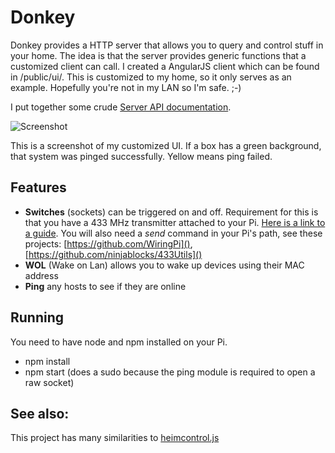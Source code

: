 Donkey
======

Donkey provides a HTTP server that allows you to query and control stuff in your home.
The idea is that the server provides generic functions that a customized client can call.
I created a AngularJS client which can be found in /public/ui/.
This is customized to my home, so it only serves as an example. Hopefully you're not in my LAN so I'm safe. ;-)

I put together some crude [Server API documentation](http://docs.donkey.apiary.io).

![Screenshot](https://thunderklaus.github.com/donkey/images/ScreenShot01.png)

This is a screenshot of my customized UI. If a box has a green background, that system was pinged successfully. Yellow means ping failed.

## Features
* **Switches** (sockets) can be triggered on and off.
Requirement for this is that you have a 433 MHz transmitter attached to your Pi.
[Here is a link to a guide](http://ninjablocks.com/blogs/how-to/7506204-adding-433-to-your-raspberry-pi).
You will also need a *send* command in your Pi's path, see these projects: [https://github.com/WiringPi](), [https://github.com/ninjablocks/433Utils]()
* **WOL** (Wake on Lan) allows you to wake up devices using their MAC address
* **Ping** any hosts to see if they are online

## Running
You need to have node and npm installed on your Pi.

* npm install
* npm start (does a sudo because the ping module is required to open a raw socket)

## See also:
This project has many similarities to [heimcontrol.js](http://ni-c.github.io/heimcontrol.js/)
